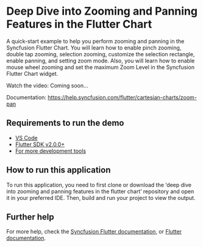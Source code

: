 # Deep Dive into Zooming and Panning Features in the Flutter Chart

A quick-start example to help you perform zooming and panning in the Syncfusion Flutter Chart. You will learn how to enable pinch zooming, double tap zooming, selection zooming, customize the selection rectangle, enable panning, and setting zoom mode. Also, you will learn how to enable mouse wheel zooming and set the maximum Zoom Level in the Syncfusion Flutter Chart widget.

Watch the video: Coming soon...

Documentation: https://help.syncfusion.com/flutter/cartesian-charts/zoom-pan 

## Requirements to run the demo
* [VS Code](https://code.visualstudio.com/download)
* [Flutter SDK v2.0.0+](https://flutter.dev/docs/development/tools/sdk/overview)
* [For more development tools](https://flutter.dev/docs/development/tools/devtools/overview)

## How to run this application
To run this application, you need to first clone or download the ‘deep dive into zooming and panning features in the flutter chart’ repository and open it in your preferred IDE. Then, build and run your project to view the output.

## Further help
For more help, check the [Syncfusion Flutter documentation](https://help.syncfusion.com/flutter/introduction/overview), or
 [Flutter documentation](https://flutter.dev/docs/get-started/install).
